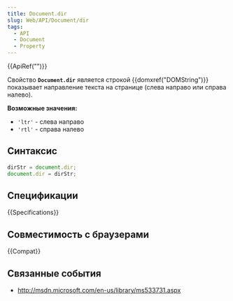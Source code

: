```yaml
---
title: Document.dir
slug: Web/API/Document/dir
tags:
  - API
  - Document
  - Property
---
```


{{ApiRef("")}}

Свойство **`Document.dir`** является строкой {{domxref("DOMString")}} показывает направление текста на странице (слева направо или справа налево).

**Возможные значения:**

- `'ltr'` - слева направо
- `'rtl'` - справа налево

## Синтаксис

```js
dirStr = document.dir;
document.dir = dirStr;
```

## Спецификации

{{Specifications}}

## Совместимость с браузерами

{{Compat}}

## Связанные события

- <http://msdn.microsoft.com/en-us/library/ms533731.aspx>
